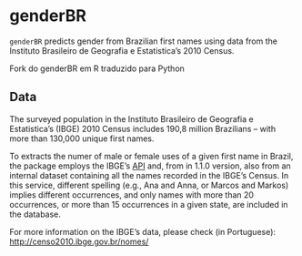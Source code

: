
<!-- README.md is generated from README.Rmd. Please edit that file -->
genderBR
========

`genderBR` predicts gender from Brazilian first names using data from
the Instituto Brasileiro de Geografia e Estatistica’s 2010 Census.

Fork do genderBR em R traduzido para Python


Data
----

The surveyed population in the Instituto Brasileiro de Geografia e
Estatistica’s (IBGE) 2010 Census includes 190,8 million Brazilians –
with more than 130,000 unique first names.

To extracts the numer of male or female uses of a given first name in
Brazil, the package employs the IBGE’s
[API](http://censo2010.ibge.gov.br/nomes/) and, from in 1.1.0 version,
also from an internal dataset containing all the names recorded in the
IBGE’s Census. In this service, different spelling (e.g., Ana and Anna,
or Marcos and Markos) implies different occurrences, and only names with
more than 20 occurrences, or more than 15 occurrences in a given state,
are included in the database.

For more information on the IBGE’s data, please check (in Portuguese):
<http://censo2010.ibge.gov.br/nomes/>

